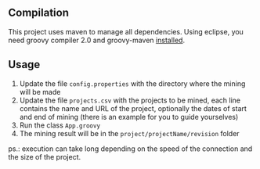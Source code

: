 Compilation
-------------

This project uses maven to manage all dependencies.
Using eclipse, you need groovy compiler 2.0 and groovy-maven [installed](https://github.com/groovy/groovy-eclipse/wiki).

Usage
-------------

1. Update the file `config.properties` with the directory where the mining will be made
2. Update the file `projects.csv` with the projects to be mined, each line contains the name and URL of the project, optionally the dates of start and end of mining (there is an example for you to guide yourselves)
3. Run the class `App.groovy`
4. The mining result will be in the `project/projectName/revision` folder

ps.: execution can take long depending on the speed of the connection and the size of the project.